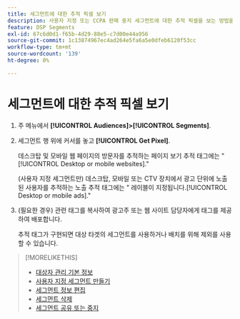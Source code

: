 ```yaml
---
title: 세그먼트에 대한 추적 픽셀 보기
description: 사용자 지정 또는 CCPA 판매 중지 세그먼트에 대한 추적 픽셀을 보는 방법을 알아봅니다.
feature: DSP Segments
exl-id: 67c6d0d1-f65b-4d29-88e5-c7d00e44a956
source-git-commit: 1c13874967ec4ad264e5fa6a5e0dfeb6120f53cc
workflow-type: tm+mt
source-wordcount: '139'
ht-degree: 0%

---
```


# 세그먼트에 대한 추적 픽셀 보기

1. 주 메뉴에서 **[!UICONTROL Audiences]>[!UICONTROL Segments]**.

1. 세그먼트 행 위에 커서를 놓고 **[!UICONTROL Get Pixel]**.

   데스크탑 및 모바일 웹 페이지의 방문자를 추적하는 페이지 보기 추적 태그에는 &quot;[!UICONTROL Desktop or mobile websites].&quot;

   (사용자 지정 세그먼트만) 데스크탑, 모바일 또는 CTV 장치에서 광고 단위에 노출된 사용자를 추적하는 노출 추적 태그에는 &quot; 레이블이 지정됩니다.[!UICONTROL Desktop or mobile ads].&quot;

1. (필요한 경우) 관련 태그를 복사하여 광고주 또는 웹 사이트 담당자에게 태그를 제공하여 배포합니다.

   추적 태그가 구현되면 대상 타겟의 세그먼트를 사용하거나 배치를 위해 제외를 사용할 수 있습니다.

>[!MORELIKETHIS]
>
>* [대상자 관리 기본 정보](audience-about.md)
>* [사용자 지정 세그먼트 만들기](custom-segment-create.md)
>* [세그먼트 정보 편집](segment-edit.md)
>* [세그먼트 삭제](segment-delete.md)
>* [세그먼트 공유 또는 중지](segment-share.md)

